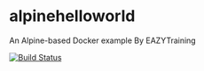# alpinehelloworld
An Alpine-based Docker example By EAZYTraining

[![Build Status](http://192.168.56.5:8080/job/deploy/badge/icon)](http://192.168.56.5:8080/job/deploy/)
